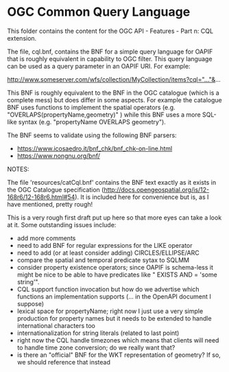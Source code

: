 # OGC Common Query Language

This folder contains the content for the OGC API - Features - Part n: CQL extension.

The file, cql.bnf, contains the BNF for a simple query language for OAPIF that
is roughly equivalent in capability to OGC filter.  This query language can
be used as a query parameter in an OAPIF URI.  For example:

http://www.someserver.com/wfs/collection/MyCollection/items?cql="..."&...

This BNF is roughly equivalent to the BNF in the OGC catalogue (which is a
complete mess) but does differ in some aspects.  For example the catalogue
BNF uses functions to implement the spatial operators (e.g.
"OVERLAPS(propertyName,geometry)" ) while this BNF uses a more SQL-like syntax
(e.g. "propertyName OVERLAPS geometry").

The BNF seems to validate using the following BNF parsers:

* https://www.icosaedro.it/bnf_chk/bnf_chk-on-line.html
* https://www.nongnu.org/bnf/

NOTES:

The file 'resources/catCql.bnf' contains the BNF text exactly as it exists
in the OGC Catalogue specification (http://docs.opengeospatial.org/is/12-168r6/12-168r6.html#54).
It is included here for convenience but is, as I have mentioned, pretty rough!

This is a very rough first draft put up here so that more eyes can take a look
at it.  Some outstanding issues include:

* add more comments
* need to add BNF for regular expressions for the LIKE operator
* need to add (or at least consider adding) CIRCLES/ELLIPSE/ARC
* compare the spatial and temporal predicate sytax to SQLMM
* consider property existence operators; since OAPIF is schema-less it might
  be nice to be able to have predicates like "<propertyName> EXISTS AND 
  <propertyName> = 'some string'".
* CQL support function invocation but how do we advertise which functions
  an implementation supports (... in the OpenAPI document I suppose)
* lexical space for propertyName; right now I just use a very simple production
  for property names but it needs to be extended to handle international
  characters too 
* internationalization for string literals (related to last point)
* right now the CQL handle timezones which means that clients will need
  to handle time zone conversion; do we really want that?
* is there an "official" BNF for the WKT representation of geometry?  If 
  so, we should reference that instead
